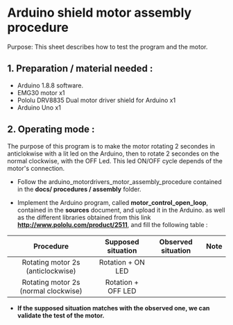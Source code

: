 

# Arduino shield motor assembly procedure 

Purpose: This sheet describes how to test the program  and  the motor.

## 1. Preparation / material needed :

- Arduino 1.8.8 software.
- EMG30 motor x1
- Pololu DRV8835 Dual motor driver shield for Arduino x1
- Arduino Uno x1

## 2. Operating mode :

The purpose of this program is to make the motor rotating 2 secondes in anticlokwise with a
lit led on the Arduino, then to rotate 2 secondes on the normal clockwise, with the OFF Led. 
This led ON/OFF cycle depends of the motor's connection.

- Follow the arduino_motordrivers_motor_assembly_procedure contained in the **docs/ procedures / assembly** folder. 

- Implement the Arduino program, called **motor_control_open_loop**, contained in the **sources** document, and upload it in the Arduino. as well as the different libraries obtained from this link **http://www.pololu.com/product/2511**, and fill the following table : 

| Procedure   | Supposed situation | Observed situation |   Note   |
| :---:         |     :---:      |          :---:       |   :---:  |
| Rotating motor 2s (anticlockwise)   | Rotation + ON LED     |     |      |
| Rotating motor 2s (normal clockwise)     | Rotation + OFF LED       |       |   |

- **If the supposed situation matches with the observed one, we can validate the test of the motor.** 




	
